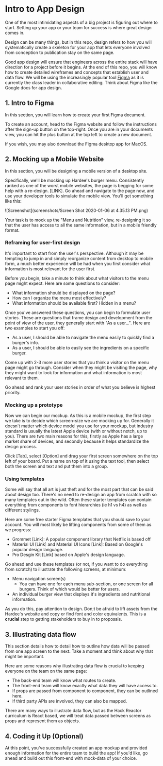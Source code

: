 # Intro to App Design
One of the most intimidating aspects of a big project is figuring out where to start. Setting up your app or your team for success is where great design comes in. 

Design can be many things, but in this repo, design refers to how you will systematically create a skeleton for your app that lets everyone involved from conception to publication stay on the same page. 

Good app design will ensure that engineers across the entire stack will have direction for a project before it begins. At the end of this repo, you will know how to create detailed wireframes and concepts that establish user and data flow. We will be using the increasingly popular tool [Figma](https://www.figma.com/) as it is currently the class leader in collaborative editing. Think about Figma like the Google docs for app design.

## 1. Intro to Figma
In this section, you will learn how to create your first Figma document.

To create an account, head to the Figma website and follow the instructions after the sign-up button on the top-right. Once you are in your documents view, you can hit the plus button at the top left to create a new document.



If you wish, you may also download the Figma desktop app for MacOS. 

## 2. Mocking up a Mobile Website
In this section, you will be designing a mobile version of a desktop site.

Specifically, we'll be mocking up Hardee's burger menu. Consistently ranked as one of the worst mobile websites, the page is begging for some help with a re-design. [LINK]. Go ahead and navigate to the page now, and use your developer tools to simulate the mobile view. You'll get something like this:

![Screenshot](screenshots/Screen Shot 2020-01-06 at 4.35.13 PM.png)

Your task is to mock up the "Menu and Nutrition" view, re-designing it so that the user has access to all the same information, but in a mobile friendly format. 

### Reframing for user-first design

It's important to start from the user's perspective. Although it may be tempting to jump in and simply reorganize content from desktop to mobile form, a much better experience will be had when you first consider what information is most relevant for the user first. 

Before you begin, take a minute to think about what visitors to the menu page might expect. Here are some questions to consider:

- What information should be displayed on the page?
- How can I organize the menu most effectively?
- What information should be available first? Hidden in a menu?

Once you've answered these questions, you can begin to formulate user stories. These are questions that frame design and development from the point of view of the user, they generally start with "As a user...". Here are two examples to start you off:

- As a user, I should be able to navigate the menu easily to quickly find a burger's info.
- As a user, I should be able to easily see the ingredients on a specific burger.

Come up with 2-3 more user stories that you think a visitor on the menu page might go through. Consider when they might be visiting the page, why they might want to look for information and what information is most relevant to them. 

Go ahead and rank your user stories in order of what you believe is highest priority. 

### Mocking up a prototype
Now we can begin our mockup. As this is a mobile mockup, the first step we take is to decide which screen-size we are mocking up for. Generally it doesn't matter which device model you use for your mockup, but industry standard is usually the latest Apple device (with or without notch, up to you). There are two main reasons for this, firstly as Apple has a large market share of devices, and secondly because it helps standardize the design process. 

Click [Tab], select [Option] and drag your first screen somewhere on the top left of your board. Put a name on top of it using the text tool, then select both the screen and text and put them into a group. 

### Using templates
Some will say that all art is just theft and for the most part that can be said about design too. There's no need to re-design an app from scratch with so many templates out in the wild. Often these starter templates can contain everything from components to font hierarchies (ie h1 vs h4) as well as different stylings.

Here are some free starter Figma templates that you should save to your account. You will most likely be lifting components from some of them as we progress:

- Grommet [Link]: A popular component library that Netflix is based off
- Material UI [Link] and Material UI Icons [Link]: Based on Google's popular design language.
- Pro Desgin Kit [Link] based on Apple's design language.

Go ahead and use these templates (or not, if you want to do everything from scratch) to illustrate the following screens, at minimum:

- Menu navigation screen(s)
  - You can have one for each menu sub-section, or one screen for all burgers. Think of which would be better for users.
- An individual burger view that displays it's ingredients and nutritional information.

As you do this, pay attention to design. Don;t be afraid to lift assets from the Hardee's website and copy or find font and color equivalents. This is a **crucial** step to getting stakeholders to buy in to proposals. 

## 3. Illustrating data flow
This section details how to detail how to outline how data will be passed from one app screen to the next. Take a moment and think about why that might be important.

Here are some reasons why illustrating data flow is crucial to keeping everyone on the team on the same page:

- The back-end team will know what routes to create.
- The front-end team will know exactly what data they will have access to.
- If props are passed from component to component, they can be outlined here.
- If third party APIs are involved, they can also be mapped. 

There are many ways to illustrate data flow, but as the Hack Reactor curriculum is React based, we will treat data passed between screens as props and represent them as objects. 

## 4. Coding it Up (Optional)
At this point, you've successfully created an app mockup and provided enough information for the entire team to build the app! If you'd like, go ahead and build out this front-end with mock-data of your choice.